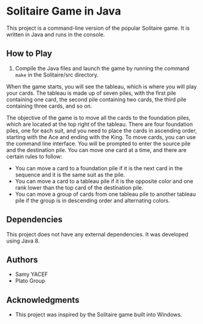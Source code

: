# Solitaire Game in Java 

This project is a command-line version of the popular Solitaire game. It is written in Java and runs in the console.

## How to Play

1. Compile the Java files and launch the game by running the command ``make`` in the Solitaire/src directory.

When the game starts, you will see the tableau, which is where you will play your cards. The tableau is made up of seven piles, with the first pile containing one card, the second pile containing two cards, the third pile containing three cards, and so on.

The objective of the game is to move all the cards to the foundation piles, which are located at the top right of the tableau. There are four foundation piles, one for each suit, and you need to place the cards in ascending order, starting with the Ace and ending with the King.
To move cards, you can use the command line interface. You will be prompted to enter the source pile and the destination pile. You can move one card at a time, and there are certain rules to follow:
* You can move a card to a foundation pile if it is the next card in the sequence and it is the same suit as the pile.
* You can move a card to a tableau pile if it is the opposite color and one rank lower than the top card of the destination pile.
* You can move a group of cards from one tableau pile to another tableau pile if the group is in descending order and alternating colors.

## Dependencies
This project does not have any external dependencies. It was developed using Java 8.

## Authors
* Samy YACEF
* Plato Group

## Acknowledgments
* This project was inspired by the Solitaire game built into Windows.
